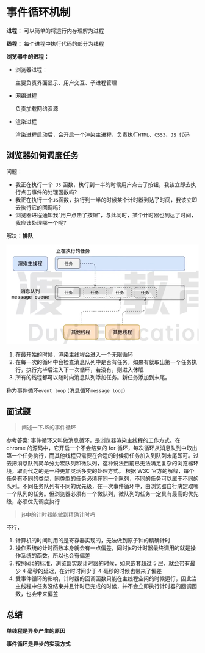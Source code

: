 # 事件循环机制

**进程：** 可以简单的将运行内存理解为进程

**线程：** 每个进程中执行代码的部分为线程

**浏览器中的进程：** 

- 浏览器进程：

  主要负责界面显示、用户交互、子进程管理

- 网络进程

  负责加载网络资源

- 渲染进程

  渲染进程启动后，会开启一个渲染主进程，负责执行`HTML`、`CSS3`、`JS `代码

## 浏览器如何调度任务

问题：

- 我正在执行一个` JS` 函数，执行到一半的时候用户点击了按钮，我该立即去执行点击事件的处理函数吗?
- 我正在执行一个` JS `函数，执行到一半的时候某个计时器到达了时间，我该立即去执行它的回调吗?
- 浏览器进程通知我“用户点击了按钮”，与此同时，某个计时器也到达了时间，我应该处理哪一个呢?

解决：**排队**

![消息队列](./消息队列.png)

1. 在最开始的时候，渲染主线程会进入一个无限循环
2. 在每一次的循环中会检查消息队列中是否有任务，如果有就取出第一个任务执行，执行完毕后进入下一次循环，若没有，则进入休眠
3. 所有的线程都可以随时向消息队列添加任务。新任务添加到末尾。

称为事件循环`event loop` (消息循环`message loop`)

## 面试题

> 阐述一下JS的事件循环

参考答案:
事件循环又叫做消息循环，是浏览器渲染主线程的工作方式。在 chrome 的源码中，它开启一个不会结束的 for 循环，每次循环从消息队列中取出第一个任务执行，而其他线程只需要在合适的时候将任务加入到队列未尾即可。过去把消息队列简单分为宏队列和微队列，这种说法目前已无法满足复杂的浏览器环境，取而代之的是一种更加灵活多变的处理方式。
根据 W3C 官方的解释，每个任务有不同的类型，同类型的任务必须在同一个队列，不同的任务可以属于不同的队列。不同任务队列有不同的优先级，在一次事件循环中，由浏览器自行决定取哪一个队列的任务。但浏览器必须有一个微队列，微队列的任务一定具有最高的优先级，必须优先调度执行

> js中的计时器能做到精确计时吗

不行，

1. 计算机的时间利用的是寄存器实现的，无法做到原子钟的精确计时
2. 操作系统的计时函数本身就会有一点偏差，同时js的计时器最终调用的就是操作系统的函数，所以也会有偏差
3. 按照`W3C`的标准，浏览器实现计时器的时候，如果嵌套超过 5 层，就会带有最少 4 毫秒的延迟，在计时时间少于 4 毫秒的时候也带来了偏差
4. 受事件循环的影响，计时器的回调函数只能在主线程空闲的时候运行，因此当主线程中任务没结束并且计时已完成的时候，并不会立即执行计时器的回调函数，也会带来偏差

## 总结

**单线程是异步产生的原因**

**事件循环是异步的实现方式**